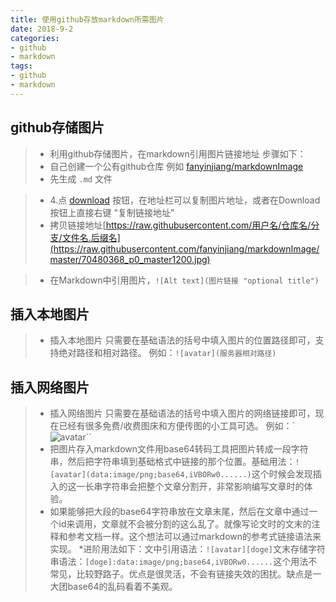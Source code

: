 ```yaml
---
title: 使用github存放markdown所需图片
date: 2018-9-2
categories:
- github
- markdown
tags:
- github
- markdown
---
```

## github存储图片
>* 利用github存储图片，在markdown引用图片链接地址 步骤如下：
>* 自己创建一个公有github仓库 例如 [fanyinjiang/markdownImage](https://github.com/fanyinjiang/markdownImage)
>* 先生成 ``.md`` 文件

>* 4.点 [download](https://github.com/fanyinjiang/markdownImage/blob/master/70480368_p0_master1200.jpg) 按钮，在地址栏可以复制图片地址，或者在Download按钮上直接右键 "复制链接地址"
>* 拷贝链接地址[https://raw.githubusercontent.com/用户名/仓库名/分支/文件名.后缀名](https://raw.githubusercontent.com/fanyinjiang/markdownImage/master/70480368_p0_master1200.jpg)

>* 在Markdown中引用图片，``![Alt text](图片链接 "optional title")``
## 插入本地图片
> * 插入本地图片
只需要在基础语法的括号中填入图片的位置路径即可，支持绝对路径和相对路径。
例如：``![avatar](服务器相对路径)``
## 插入网络图片
> * 插入网络图片
只需要在基础语法的括号中填入图片的网络链接即可，现在已经有很多免费/收费图床和方便传图的小工具可选。
例如：`![avatar](http://baidu.com/pic/doge.png)``
>* 把图片存入markdown文件用base64转码工具把图片转成一段字符串，然后把字符串填到基础格式中链接的那个位置。基础用法：``![avatar](data:image/png;base64,iVBORw0......)``这个时候会发现插入的这一长串字符串会把整个文章分割开，非常影响编写文章时的体验。
>* 如果能够把大段的base64字符串放在文章末尾，然后在文章中通过一个id来调用，文章就不会被分割的这么乱了。就像写论文时的文末的注释和参考文档一样。这个想法可以通过markdown的参考式链接语法来实现。
>*进阶用法如下：文中引用语法：``![avatar][doge]``文末存储字符串语法：``[doge]:data:image/png;base64,iVBORw0......``这个用法不常见，比较野路子。优点是很灵活，不会有链接失效的困扰。缺点是一大团base64的乱码看着不美观。